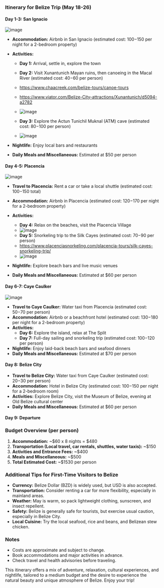 ### **Itinerary for Belize Trip (May 18-26)**

#### **Day 1-3: San Ignacio**
![image](https://github.com/rmete/travel/assets/46465233/b601b477-32a1-4bef-a989-0d3006f54192)

- **Accommodation:** Airbnb in San Ignacio (estimated cost: $100-$150 per night for a 2-bedroom property)
- **Activities:**
  - **Day 1:** Arrival, settle in, explore the town
  - **Day 2:** Visit Xunantunich Mayan ruins, then canoeing in the Macal River (estimated cost: $40-$60 per person)
  - https://www.chaacreek.com/belize-tours/canoe-tours
  - https://www.viator.com/Belize-City-attractions/Xunantunich/d5094-a2782
  - ![image](https://github.com/rmete/travel/assets/46465233/dbb00fe9-4874-40cf-a8dd-eb857ac0564d) 

  - **Day 3:** Explore the Actun Tunichil Muknal (ATM) cave (estimated cost: $80-$100 per person)
  - ![image](https://github.com/rmete/travel/assets/46465233/840d6012-9019-4dce-b06e-a3a05a34afc2)

- **Nightlife:** Enjoy local bars and restaurants
- **Daily Meals and Miscellaneous:** Estimated at $50 per person

#### **Day 4-5: Placencia**
![image](https://github.com/rmete/travel/assets/46465233/471ee84e-6bf3-4c0a-9114-6c2ad89db66a)

- **Travel to Placencia:** Rent a car or take a local shuttle (estimated cost: $100-$150 total)
- **Accommodation:** Airbnb in Placencia (estimated cost: $120-$170 per night for a 2-bedroom property)
- **Activities:**
  - **Day 4:** Relax on the beaches, visit the Placencia Village
  - ![image](https://github.com/rmete/travel/assets/46465233/8026bae5-ed89-4252-9807-5e49b29cd46a)
  - **Day 5:** Snorkeling trip to the Silk Cayes (estimated cost: $70-$90 per person)
  - https://www.placenciasnorkeling.com/placencia-tours/silk-cayes-snorkeling-trip/
  - ![image](https://github.com/rmete/travel/assets/46465233/7325398e-6f90-41f8-96c3-1ad0c9c41e0b)

- **Nightlife:** Explore beach bars and live music venues
- **Daily Meals and Miscellaneous:** Estimated at $60 per person

#### **Day 6-7: Caye Caulker**
![image](https://github.com/rmete/travel/assets/46465233/612dd352-32cf-4102-869d-e3aab576cee2)

- **Travel to Caye Caulker:** Water taxi from Placencia (estimated cost: $50-$70 per person)
- **Accommodation:** Airbnb or a beachfront hotel (estimated cost: $130-$180 per night for a 2-bedroom property)
- **Activities:**
  - **Day 6:** Explore the island, relax at The Split
  - **Day 7:** Full-day sailing and snorkeling trip (estimated cost: $100-$120 per person)
- **Nightlife:** Enjoy laid-back beach bars and seafood dinners
- **Daily Meals and Miscellaneous:** Estimated at $70 per person

#### **Day 8: Belize City**
- **Travel to Belize City:** Water taxi from Caye Caulker (estimated cost: $20-$30 per person)
- **Accommodation:** Hotel in Belize City (estimated cost: $100-$150 per night for a 2-bedroom room)
- **Activities:** Explore Belize City, visit the Museum of Belize, evening at Old Belize cultural center
- **Daily Meals and Miscellaneous:** Estimated at $60 per person

#### **Day 9: Departure**

### **Budget Overview (per person)**
1. **Accommodation:** ~$60 x 8 nights = $480
2. **Transportation (Local travel, car rentals, shuttles, water taxis):** ~$150
3. **Activities and Entrance Fees:** ~$400
4. **Meals and Miscellaneous:** ~$500
5. **Total Estimated Cost:** ~$1530 per person

### **Additional Tips for First-Time Visitors to Belize**
- **Currency:** Belize Dollar (BZD) is widely used, but USD is also accepted.
- **Transportation:** Consider renting a car for more flexibility, especially in mainland areas.
- **Weather:** May is warm, so pack lightweight clothing, sunscreen, and insect repellent.
- **Safety:** Belize is generally safe for tourists, but exercise usual caution, especially in Belize City.
- **Local Cuisine:** Try the local seafood, rice and beans, and Belizean stew chicken.

### **Notes**
- Costs are approximate and subject to change.
- Book accommodations and major activities in advance.
- Check travel and health advisories before traveling.

This itinerary offers a mix of adventure, relaxation, cultural experiences, and nightlife, tailored to a medium budget and the desire to experience the natural beauty and unique atmosphere of Belize. Enjoy your trip!
